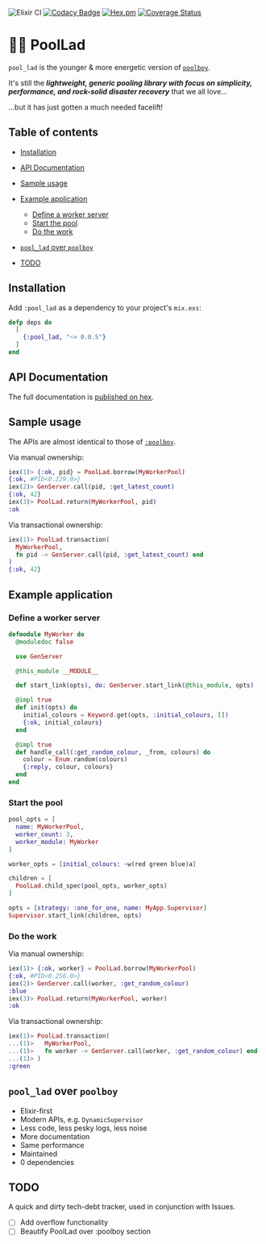 ![Elixir CI](https://github.com/hqoss/pool_lad/workflows/Elixir%20CI/badge.svg)
[![Codacy Badge](https://api.codacy.com/project/badge/Grade/4cfbf336d5914e09971c015bd68426a0)](https://www.codacy.com/gh/hqoss/pool_lad?utm_source=github.com&utm_medium=referral&utm_content=hqoss/pool_lad&utm_campaign=Badge_Grade)
[![Hex.pm](https://img.shields.io/hexpm/v/pool_lad.svg)](https://hex.pm/packages/pool_lad)
[![Coverage Status](https://coveralls.io/repos/github/hqoss/pool_lad/badge.svg?branch=master)](https://coveralls.io/github/hqoss/pool_lad?branch=master)

# 🙅‍♂️ PoolLad

`pool_lad` is the younger & more energetic version of [`poolboy`](https://github.com/devinus/poolboy).

It's still the _**lightweight, generic pooling library with focus on
simplicity, performance, and rock-solid disaster recovery**_ that we all love...

...but it has just gotten a much needed facelift!

## Table of contents

-   [Installation](#installation)

-   [API Documentation](#api-documentation)

-   [Sample usage](#sample-usage)

-   [Example application](#example-application)

    -   [Define a worker server](#define-a-worker-server)
    -   [Start the pool](#start-the-pool)
    -   [Do the work](#do-the-work)

-   [`pool_lad` over `poolboy`](#pool_lad-over-poolboy)

-   [TODO](#todo)

## Installation

Add `:pool_lad` as a dependency to your project's `mix.exs`:

```elixir
defp deps do
  [
    {:pool_lad, "~> 0.0.5"}
  ]
end
```

## API Documentation

The full documentation is [published on hex](https://hexdocs.pm/pool_lad/).

## Sample usage

The APIs are almost identical to those of [`:poolboy`](https://github.com/devinus/poolboy).

Via manual ownership:

```elixir
iex(1)> {:ok, pid} = PoolLad.borrow(MyWorkerPool)
{:ok, #PID<0.229.0>}
iex(2)> GenServer.call(pid, :get_latest_count)
{:ok, 42}
iex(3)> PoolLad.return(MyWorkerPool, pid)
:ok
```

Via transactional ownership:

```elixir
iex(1)> PoolLad.transaction(
  MyWorkerPool,
  fn pid -> GenServer.call(pid, :get_latest_count) end
)
{:ok, 42}
```

## Example application

### Define a worker server

```elixir
defmodule MyWorker do
  @moduledoc false

  use GenServer

  @this_module __MODULE__

  def start_link(opts), do: GenServer.start_link(@this_module, opts)

  @impl true
  def init(opts) do
    initial_colours = Keyword.get(opts, :initial_colours, [])
    {:ok, initial_colours}
  end

  @impl true
  def handle_call(:get_random_colour, _from, colours) do
    colour = Enum.random(colours)
    {:reply, colour, colours}
  end
end
```

### Start the pool

```elixir
pool_opts = [
  name: MyWorkerPool,
  worker_count: 3,
  worker_module: MyWorker
]

worker_opts = [initial_colours: ~w(red green blue)a]

children = [
  PoolLad.child_spec(pool_opts, worker_opts)
]

opts = [strategy: :one_for_one, name: MyApp.Supervisor]
Supervisor.start_link(children, opts)
```

### Do the work

Via manual ownership:

```elixir
iex(1)> {:ok, worker} = PoolLad.borrow(MyWorkerPool)
{:ok, #PID<0.256.0>}
iex(2)> GenServer.call(worker, :get_random_colour)
:blue
iex(3)> PoolLad.return(MyWorkerPool, worker)
:ok
```

Via transactional ownership:

```elixir
iex(1)> PoolLad.transaction(
...(1)>   MyWorkerPool,
...(1)>   fn worker -> GenServer.call(worker, :get_random_colour) end
...(1)> )
:green
```

## `pool_lad` over `poolboy`

-   Elixir-first
-   Modern APIs, e.g. `DynamicSupervisor`
-   Less code, less pesky logs, less noise
-   More documentation
-   Same performance
-   Maintained
-   0 dependencies

## TODO

A quick and dirty tech-debt tracker, used in conjunction with Issues.

-   [ ] Add overflow functionality
-   [ ] Beautify PoolLad over :poolboy section

